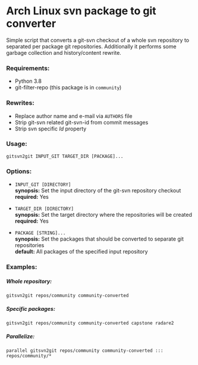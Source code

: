 Arch Linux svn package to git converter
=======================================

Simple script that converts a git-svn checkout of a whole svn repository to separated per package git repositories.
Additionally it performs some garbage collection and history/content rewrite.

### Requirements:
- Python 3.8
- git-filter-repo (this package is in `community`)

### Rewrites:

- Replace author name and e-mail via ```AUTHORS``` file
- Strip git-svn related git-svn-id from commit messages
- Strip svn specific $Id$ property


### Usage:

    gitsvn2git INPUT_GIT TARGET_DIR [PACKAGE]...


### Options:

- `INPUT_GIT [DIRECTORY]`  
**synopsis:** Set the input directory of the git-svn repository checkout  
**required:** Yes  


- `TARGET_DIR [DIRECTORY]`  
**synopsis:** Set the target directory where the repositories will be created  
**required:** Yes  


- `PACKAGE [STRING]...`  
**synopsis:** Set the packages that should be converted to separate git repositories  
**default:** All packages of the specified input repository  


### Examples:

##### Whole repository:

    gitsvn2git repos/community community-converted


##### Specific packages:

    gitsvn2git repos/community community-converted capstone radare2


##### Parallelize:

    parallel gitsvn2git repos/community community-converted ::: repos/community/*


